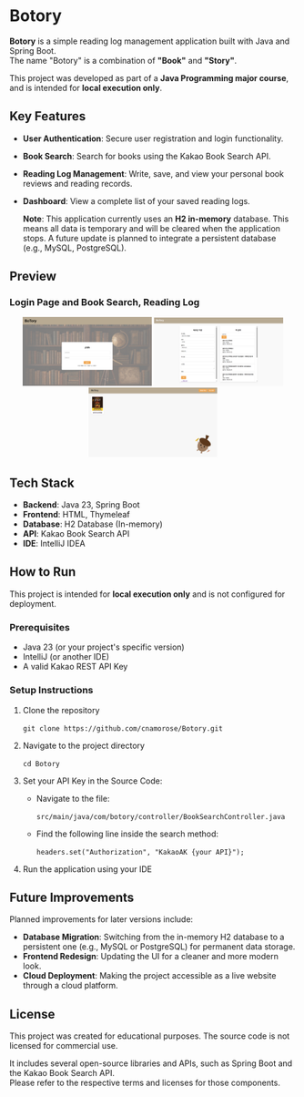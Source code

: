 # Botory 
  
**Botory** is a simple reading log management application built with Java and Spring Boot.  
The name "Botory" is a combination of **"Book"** and **"Story"**.

This project was developed as part of a **Java Programming major course**,  
and is intended for **local execution only**.

  
## Key Features
- **User Authentication**: Secure user registration and login functionality.
- **Book Search**: Search for books using the Kakao Book Search API.
- **Reading Log Management**: Write, save, and view your personal book reviews and reading records.
- **Dashboard**: View a complete list of your saved reading logs.

    **Note**: This application currently uses an **H2 in-memory** database. This means all data is temporary and will be cleared when the application stops. A future update is planned to integrate a persistent database (e.g., MySQL, PostgreSQL).


## Preview

### Login Page and Book Search, Reading Log

<p align="center">
  <img src="src/main/resources/static/images/image4.png" width="45%" />
  <img src="src/main/resources/static/images/image2.png" width="45%" />
  <img src="src/main/resources/static/images/image3.png" width="45%" />
</p>


## Tech Stack
- **Backend**: Java 23, Spring Boot
- **Frontend**: HTML, Thymeleaf
- **Database**: H2 Database (In-memory)
- **API**: Kakao Book Search API
- **IDE**: IntelliJ IDEA  

  
## How to Run
This project is intended for **local execution only** and is not configured for deployment.  

  
### Prerequisites
- Java 23 (or your project's specific version)
- IntelliJ (or another IDE)
- A valid Kakao REST API Key


  
### Setup Instructions 
  
1. Clone the repository

    ``git clone https://github.com/cnamorose/Botory.git``
  
2. Navigate to the project directory 

    ``cd Botory``

3. Set your API Key in the Source Code:
    - Navigate to the file:

        ``src/main/java/com/botory/controller/BookSearchController.java``

    - Find the following line inside the search method:  

        ``headers.set("Authorization", "KakaoAK {your API}");``

4. Run the application using your IDE

  
## Future Improvements

Planned improvements for later versions include:

- **Database Migration**: Switching from the in-memory H2 database to a persistent one (e.g., MySQL or PostgreSQL) for permanent data storage.
- **Frontend Redesign**: Updating the UI for a cleaner and more modern look.
- **Cloud Deployment**: Making the project accessible as a live website through a cloud platform.
  
  
## License

This project was created for educational purposes. The source code is not licensed for commercial use.

It includes several open-source libraries and APIs, such as Spring Boot and the Kakao Book Search API.  
Please refer to the respective terms and licenses for those components.
